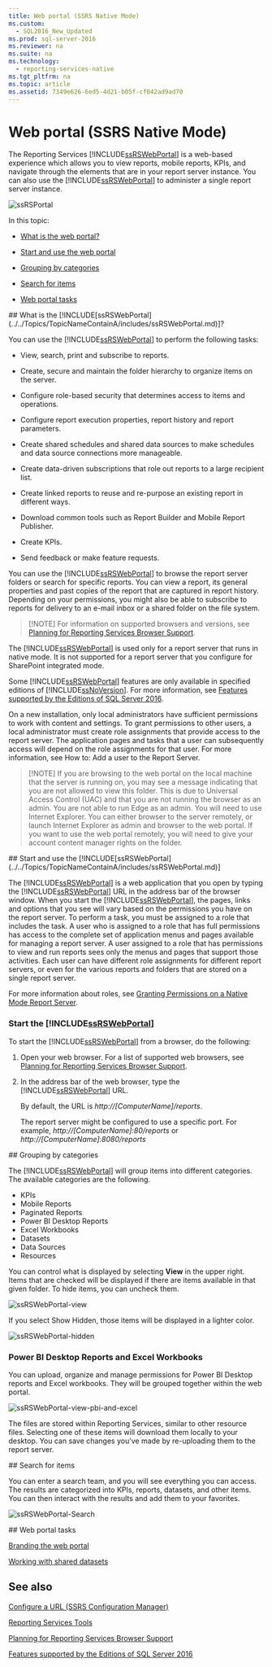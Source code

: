 ```yaml
---
title: Web portal (SSRS Native Mode)
ms.custom: 
  - SQL2016_New_Updated
ms.prod: sql-server-2016
ms.reviewer: na
ms.suite: na
ms.technology: 
  - reporting-services-native
ms.tgt_pltfrm: na
ms.topic: article
ms.assetid: 7349e626-6ed5-4d21-b05f-cf042ad9ad70
---
```

# Web portal (SSRS Native Mode)
The Reporting Services [!INCLUDE[ssRSWebPortal](../../Topics/TopicNameContainA/includes/ssRSWebPortal.md)] is a web-based experience which allows you to view reports, mobile reports, KPIs, and navigate through the elements that are in your report server instance. You can also use the [!INCLUDE[ssRSWebPortal](../../Topics/TopicNameContainA/includes/ssRSWebPortal.md)] to administer a single report server instance.  
  
![ssRSPortal](../../Topics/TopicNameNotContainA/media/ssRSPortal.png)  
  
In this topic:  
  
-   [What is the web portal?](#whatisportal)  
  
-   [Start and use the web portal](#startanduse)  
  
-   [Grouping by categories](#categories)  
  
-   [Search for items](#search)  
  
-   [Web portal tasks](#tasks)  
  
<a name="whatisportal"/>  
## What is the [!INCLUDE[ssRSWebPortal](../../Topics/TopicNameContainA/includes/ssRSWebPortal.md)]?  
  
You can use the [!INCLUDE[ssRSWebPortal](../../Topics/TopicNameContainA/includes/ssRSWebPortal.md)] to perform the following tasks:  
  
-   View, search, print and subscribe to reports.  
  
-   Create, secure and maintain the folder hierarchy to organize items on the server.  
  
-   Configure role-based security that determines access to items and operations.  
  
-   Configure report execution properties, report history and report parameters.  
  
-   Create shared schedules and shared data sources to make schedules and data source connections more manageable.  
  
-   Create data-driven subscriptions that role out reports to a large recipient list.  
  
-   Create linked reports to reuse and re-purpose an existing report in different ways.  
  
-   Download common tools such as Report Builder and Mobile Report Publisher.  
  
-   Create KPIs.  
  
-   Send feedback or make feature requests.  
  
You can use the [!INCLUDE[ssRSWebPortal](../../Topics/TopicNameContainA/includes/ssRSWebPortal.md)] to browse the report server folders or search for specific reports. You can view a report, its general properties and past copies of the report that are captured in report history. Depending on your permissions, you might also be able to subscribe to reports for delivery to an e-mail inbox or a shared folder on the file system.  
  
> [!NOTE] For information on supported browsers and versions, see [Planning for Reporting Services Browser Support](../../Topics/TopicNameNotContainA/Browser-Support-for-Reporting-Services-and-Power-View.md).  
  
The [!INCLUDE[ssRSWebPortal](../../Topics/TopicNameContainA/includes/ssRSWebPortal.md)] is used only for a report server that runs in native mode. It is not supported for a report server that you configure for SharePoint integrated mode.  
  
Some [!INCLUDE[ssRSWebPortal](../../Topics/TopicNameContainA/includes/ssRSWebPortal.md)] features are only available in specified editions of [!INCLUDE[ssNoVersion](../../Topics/TopicNameNotContainA/includes/ssNoVersion.md)]. For more information, see [Features supported by the Editions of SQL Server 2016](../../Topics/TopicNameNotContainA/Features-Supported-by-the-Editions-of-SQL-Server-2016.md).  
  
On a new installation, only local administrators have sufficient permissions to work with content and settings. To grant permissions to other users, a local administrator must create role assignments that provide access to the report server. The application pages and tasks that a user can subsequently access will depend on the role assignments for that user. For more information, see How to: Add a user to the Report Server.  
  
> [!NOTE] If you are browsing to the web portal on the local machine that the server is running on, you may see a message indicating that you are not allowed to view this folder. This is due to Universal Access Control (UAC) and that you are not running the browser as an admin. You are not able to run Edge as an admin. You will need to use Internet Explorer. You can either browser to the server remotely, or launch Internet Explorer as admin and browser to the web portal. If you want to use the web portal remotely, you will need to give your account content manager rights on the folder.  
  
<a name="startanduse"/>  
## Start and use the [!INCLUDE[ssRSWebPortal](../../Topics/TopicNameContainA/includes/ssRSWebPortal.md)]  
  
The [!INCLUDE[ssRSWebPortal](../../Topics/TopicNameContainA/includes/ssRSWebPortal.md)] is a web application that you open by typing the [!INCLUDE[ssRSWebPortal](../../Topics/TopicNameContainA/includes/ssRSWebPortal.md)] URL in the address bar of the browser window. When you start the [!INCLUDE[ssRSWebPortal](../../Topics/TopicNameContainA/includes/ssRSWebPortal.md)], the pages, links and options that you see will vary based on the permissions you have on the report server. To perform a task, you must be assigned to a role that includes the task.  A user who is assigned to a role that has full permissions has access to the complete set of application menus and pages available for managing a report server. A user assigned to a role that has permissions to view and run reports sees only the menus and pages that support those activities. Each user can have different role assignments for different report servers, or even for the various reports and folders that are stored on a single report server.  
  
For more information about roles, see [Granting Permissions on a Native Mode Report Server](../../Topics/TopicNameContainA/Granting-Permissions-on-a-Native-Mode-Report-Server.md).  
  
### Start the [!INCLUDE[ssRSWebPortal](../../Topics/TopicNameContainA/includes/ssRSWebPortal.md)]  
To start the [!INCLUDE[ssRSWebPortal](../../Topics/TopicNameContainA/includes/ssRSWebPortal.md)] from a browser, do the following:  
  
1.  Open your web browser. For a list of supported web browsers, see [Planning for Reporting Services Browser Support](../../Topics/TopicNameNotContainA/Browser-Support-for-Reporting-Services-and-Power-View.md).  
  
2.  In the address bar of the web browser, type the [!INCLUDE[ssRSWebPortal](../../Topics/TopicNameContainA/includes/ssRSWebPortal.md)] URL.  
  
    By default, the URL is *http://[ComputerName]/reports*.  
  
    The report server might be configured to use a specific port. For example, *http://[ComputerName]:80/reports* or *http://[ComputerName]:8080/reports*  
  
<a name="categories">  
## Grouping by categories  
  
The [!INCLUDE[ssRSWebPortal](../../Topics/TopicNameContainA/includes/ssRSWebPortal.md)] will group items into different categories. The available categories are the following.  
  
-   KPIs  
-   Mobile Reports  
-   Paginated Reports  
-   Power BI Desktop Reports  
-   Excel Workbooks  
-   Datasets  
-   Data Sources  
-   Resources  
  
You can control what is displayed by selecting **View** in the upper right. Items that are checked will be displayed if there are items available in that given folder. To hide items, you can uncheck them.  
  
![ssRSWebPortal-view](../../Topics/TopicNameNotContainA/media/ssRSWebPortal-view.png)  
   
If you select Show Hidden, those items will be displayed in a lighter color.  
  
![ssRSWebPortal-hidden](../../Topics/TopicNameNotContainA/media/ssRSWebPortal-hidden.png)  
   
### Power BI Desktop Reports and Excel Workbooks  
  
You can upload, organize and manage permissions for Power BI Desktop reports and Excel workbooks. They will be grouped together within the web portal.  
  
![ssRSWebPortal-view-pbi-and-excel](../../Topics/TopicNameNotContainA/media/ssRSWebPortal-view-pbi-and-excel.png)  
   
The files are stored within Reporting Services, similar to other resource files. Selecting one of these items will download them locally to your desktop. You can save changes you’ve made by re-uploading them to the report server.  
  
<a name="search">  
## Search for items  
  
You can enter a search team, and you will see everything you can access. The results are categorized into KPIs, reports, datasets, and other items. You can then interact with the results and add them to your favorites.  
  
![ssRSWebPortal-Search](../../Topics/TopicNameNotContainA/media/ssRSWebPortal-Search.png)  
  
<a name="tasks">  
## Web portal tasks  
  
[Branding the web portal](../../Topics/TopicNameNotContainA/Branding-the-web-portal.md)  
  
[Working with shared datasets](../../Topics/TopicNameNotContainA/Working-with-shared-datasets--web-portal-.md)  
  
## See also  
  
[Configure a URL (SSRS Configuration Manager)](../../Topics/TopicNameContainA/Configure-a-URL---SSRS-Configuration-Manager-.md)  
  
[Reporting Services Tools](../../Topics/TopicNameNotContainA/Reporting-Services-Tools.md)  
  
[Planning for Reporting Services Browser Support](../../Topics/TopicNameNotContainA/Browser-Support-for-Reporting-Services-and-Power-View.md)  
  
[Features supported by the Editions of SQL Server 2016](../../Topics/TopicNameNotContainA/Features-Supported-by-the-Editions-of-SQL-Server-2016.md)  
  
  
